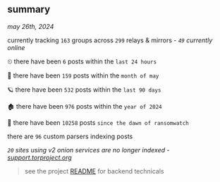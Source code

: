 
## summary
_may 26th, 2024_

currently tracking `163` groups across `299` relays & mirrors - _`49` currently online_

⏲ there have been `6` posts within the `last 24 hours`

🦈 there have been `159` posts within the `month of may`

🪐 there have been `532` posts within the `last 90 days`

🏚 there have been `976` posts within the `year of 2024`

🦕 there have been `10258` posts `since the dawn of ransomwatch`

there are `96` custom parsers indexing posts

_`20` sites using v2 onion services are no longer indexed - [support.torproject.org](https://support.torproject.org/onionservices/v2-deprecation/)_

> see the project [README](https://github.com/joshhighet/ransomwatch#ransomwatch--) for backend technicals
